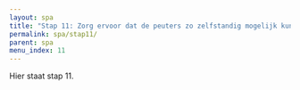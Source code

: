 ```yaml
---
layout: spa
title: "Stap 11: Zorg ervoor dat de peuters zo zelfstandig mogelijk kunnen opruimen"
permalink: spa/stap11/
parent: spa
menu_index: 11
---
```


Hier staat stap 11.
